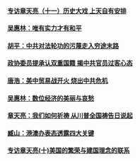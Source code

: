 #### [专访章天亮（十一）历史大戏 上天自有安排](../pages/nsc423/n10094905.md)
#### [吴惠林：唯有实力才有和平](../pages/nsc423/n9529599.md)
#### [胡平：中共对法轮功的污蔑走入穷途末路](../pages/nsc423/n12266737.md)
#### [政协委员提承认双重国籍 揭中共官员过客心态](../pages/nsc423/n10208809.md)
#### [唐浩：美中贸易战开火 烧出中共危机](../pages/nsc423/n10540126.md)
#### [吴惠林：数位经济的美丽与哀愁](../pages/nsc423/n10292946.md)
#### [章天亮：我们如何祈祷 从川普全国祷告日说起](../pages/nsc423/n11944627.md)
#### [臧山：港澳办表态透露四大关键](../pages/nsc423/n11421628.md)
#### [专访章天亮(十)美国的繁荣与建国理念的联系](../pages/nsc423/n10094899.md)
